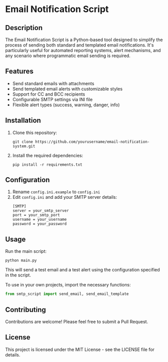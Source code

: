 # Email Notification Script

## Description

The Email Notification Script is a Python-based tool designed to simplify the process of sending both standard and templated email notifications. It's particularly useful for automated reporting systems, alert mechanisms, and any scenario where programmatic email sending is required.

## Features

- Send standard emails with attachments
- Send templated email alerts with customizable styles
- Support for CC and BCC recipients
- Configurable SMTP settings via INI file
- Flexible alert types (success, warning, danger, info)

## Installation

1. Clone this repository:
   ```
   git clone https://github.com/yourusername/email-notification-system.git
   ```
2. Install the required dependencies:
   ```
   pip install -r requirements.txt
   ```

## Configuration

1. Rename `config.ini.example` to `config.ini`
2. Edit `config.ini` and add your SMTP server details:
   ```
   [SMTP]
   server = your_smtp_server
   port = your_smtp_port
   username = your_username
   password = your_password
   ```

## Usage

Run the main script:

```
python main.py
```

This will send a test email and a test alert using the configuration specified in the script.

To use in your own projects, import the necessary functions:

```python
from smtp_script import send_email, send_email_template
```

## Contributing

Contributions are welcome! Please feel free to submit a Pull Request.

## License

This project is licensed under the MIT License - see the LICENSE file for details.
